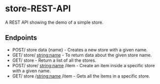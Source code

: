 # store-REST-API

A REST API showing the demo of a simple store.

## Endpoints

- POST/ store data {name} - Creates a new store with a given name.
- GET/ store/ <string:name> - To return data about the given store name.
- GET/ store - Return a list of all the stores.
- POST/ store/ <string:name> /item - Create an item inside a specific store with a given name.
- GET/ store /<string:name> /item - Gets all the items in a specific store.
